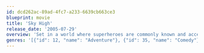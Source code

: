 ```yaml
---
id: dcd262ac-89ad-4fc7-a233-6639cb663ce3
blueprint: movie
title: 'Sky High'
release_date: '2005-07-29'
overview: 'Set in a world where superheroes are commonly known and accepted, young Will Stronghold, the son of the Commander and Jetstream, tries to find a balance between being a normal teenager and an extraordinary being.'
genres: '[{"id": 12, "name": "Adventure"}, {"id": 35, "name": "Comedy"}, {"id": 10751, "name": "Family"}]'
---
```

